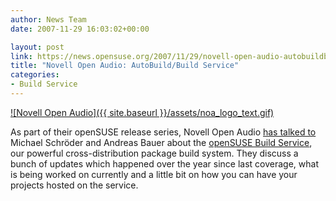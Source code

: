 ```yaml
---
author: News Team
date: 2007-11-29 16:03:02+00:00

layout: post
link: https://news.opensuse.org/2007/11/29/novell-open-audio-autobuildbuild-service/
title: "Novell Open Audio: AutoBuild/Build Service"
categories:
- Build Service
---
```



[![Novell Open Audio]({{ site.baseurl }}/assets/noa_logo_text.gif)](http://www.novell.com/feeds/openaudio/)

As part of their openSUSE release series, Novell Open Audio [has talked to](http://www.novell.com/feeds/openaudio/?p=186) Michael Schröder and Andreas Bauer about the [openSUSE Build Service](http://en.opensuse.org/Build_Service), our powerful cross-distribution package build system. They discuss a bunch of updates which happened over the year since last coverage, what is being worked on currently and a little bit on how you can have your projects hosted on the service.

